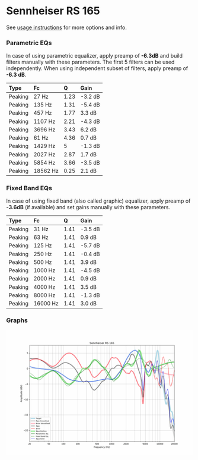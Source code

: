 # Sennheiser RS 165
See [usage instructions](https://github.com/jaakkopasanen/AutoEq#usage) for more options and info.

### Parametric EQs
In case of using parametric equalizer, apply preamp of **-6.3dB** and build filters manually
with these parameters. The first 5 filters can be used independently.
When using independent subset of filters, apply preamp of **-6.3 dB**.

| Type    | Fc       |    Q | Gain    |
|:--------|:---------|:-----|:--------|
| Peaking | 27 Hz    | 1.23 | -3.2 dB |
| Peaking | 135 Hz   | 1.31 | -5.4 dB |
| Peaking | 457 Hz   | 1.77 | 3.3 dB  |
| Peaking | 1107 Hz  | 2.21 | -4.3 dB |
| Peaking | 3696 Hz  | 3.43 | 6.2 dB  |
| Peaking | 61 Hz    | 4.36 | 0.7 dB  |
| Peaking | 1429 Hz  | 5    | -1.3 dB |
| Peaking | 2027 Hz  | 2.87 | 1.7 dB  |
| Peaking | 5854 Hz  | 3.66 | -3.5 dB |
| Peaking | 18562 Hz | 0.25 | 2.1 dB  |

### Fixed Band EQs
In case of using fixed band (also called graphic) equalizer, apply preamp of **-3.6dB**
(if available) and set gains manually with these parameters.

| Type    | Fc       |    Q | Gain    |
|:--------|:---------|:-----|:--------|
| Peaking | 31 Hz    | 1.41 | -3.5 dB |
| Peaking | 63 Hz    | 1.41 | 0.9 dB  |
| Peaking | 125 Hz   | 1.41 | -5.7 dB |
| Peaking | 250 Hz   | 1.41 | -0.4 dB |
| Peaking | 500 Hz   | 1.41 | 3.9 dB  |
| Peaking | 1000 Hz  | 1.41 | -4.5 dB |
| Peaking | 2000 Hz  | 1.41 | 0.9 dB  |
| Peaking | 4000 Hz  | 1.41 | 3.5 dB  |
| Peaking | 8000 Hz  | 1.41 | -1.3 dB |
| Peaking | 16000 Hz | 1.41 | 3.0 dB  |

### Graphs
![](./Sennheiser%20RS%20165.png)